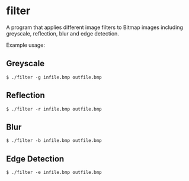 # filter
A program that applies different image filters to Bitmap images including greyscale, reflection, blur and edge detection.

Example usage:

## Greyscale
```
$ ./filter -g infile.bmp outfile.bmp
```

## Reflection
```
$ ./filter -r infile.bmp outfile.bmp
```

## Blur
```
$ ./filter -b infile.bmp outfile.bmp
```

## Edge Detection
```
$ ./filter -e infile.bmp outfile.bmp
```